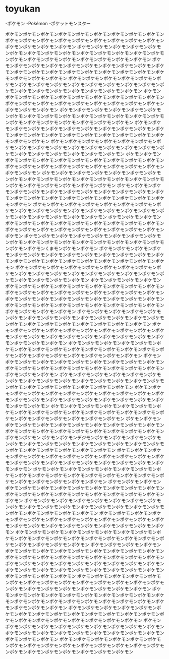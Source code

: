 # toyukan

-ポケモン
-Pokémon
-ポケットモンスター

ポケモンポケモンポケモンポケモンポケモンポケモンポケモンポケモンポケモンポケモンポケモンポケモンポケモンポケモンポケモンポケモンポケモンポケモンポケモンポケモンポケモンポケモン
ポケモンポケモンポケモンポケモンポケモンポケモンポケモンポケモンポケモンポケモンポケモンポケモンポケモンポケモンポケモンポケモンポケモンポケモンポケモンポケモンポケモンポケモン
ポケモンポケモンポケモンポケモンポケモンポケモンポケモンポケモンポケモンポケモンポケモンポケモンポケモンポケモンポケモンポケモンポケモンポケモンポケモンポケモンポケモンポケモン
ポケモンポケモンポケモンポケモンポケモンポケモンポケモンポケモンポケモンポケモンポケモンポケモンポケモンポケモンポケモンポケモンポケモンポケモンポケモンポケモンポケモンポケモン
ポケモンポケモンポケモンポケモンポケモンポケモンポケモンポケモンポケモンポケモンポケモンポケモンポケモンポケモンポケモンポケモンポケモンポケモンポケモンポケモンポケモンポケモン
ポケモンポケモンポケモンポケモンポケモンポケモンポケモンポケモンポケモンポケモンポケモンポケモンポケモンポケモンポケモンポケモンポケモンポケモンポケモンポケモンポケモンポケモン
ポケモンポケモンポケモンポケモンポケモンポケモンポケモンポケモンポケモンポケモンポケモンポケモンポケモンポケモンポケモンポケモンポケモンポケモンポケモンポケモンポケモンポケモン
ポケモンポケモンポケモンポケモンポケモンポケモンポケモンポケモンポケモンポケモンポケモンポケモンポケモンポケモンポケモンポケモンポケモンポケモンポケモンポケモンポケモンポケモン
ポケモンポケモンポケモンポケモンポケモンポケモンポケモンポケモンポケモンポケモンポケモンポケモンポケモンポケモンポケモンポケモンポケモンポケモンポケモンポケモンポケモンポケモン
ポケモンポケモンポケモンポケモンポケモンポケモンポケモンポケモンポケモンポケモンポケモンポケモンポケモンポケモンポケモンポケモンポケモンポケモンポケモンポケモンポケモンポケモン
ポケモンポケモンポケモンポケモンポケモンポケモンポケモンポケモンポケモンポケモンポケモンポケモンポケモンポケモンポケモンポケモンポケモンポケモンポケモンポケモンポケモンポケモン
ポケモンポケモンポケモンポケモンポケモンポケモンポケモンポケモンポケモンポケモンポケモンポケモンポケモンポケモンポケモンポケモンポケモンポケモンポケモンポケモンポケモンポケモン
ポケモンポケモンポケモンポケモンポケモンポケモンポケモンポケモンポケモンポケモンポケモンポケモンポケモンポケモンポケモンポケモンポケモンポケモンポケモンポケモンポケモンポケモン
ポケモンポケモンポケモンポケモンポケモンポケモンポケモンポケモンポケモンポケモンポケモンポケモンポケモンポケモンポケモンポケモンポケモンポケモンポケモンくまモンポケモンポケモン
ポケモンポケモンポケモンポケモンポケモンポケモンポケモンポケモンポケモンポケモンポケモンポケモンポケモンポケモンポケモンポケモンポケモンポケモンポケモンポケモンポケモンポケモン
ポケモンポケモンポケモンポケモンポケモンポケモンポケモンポケモンポケモンポケモンポケモンポケモンポケモンポケモンポケモンポケモンポケモンポケモンポケモンポケモンポケモンポケモン
ポケモンポケモンポケモンポケモンポケモンポケモンポケモンポケモンポケモンポケモンポケモンポケモンポケモンポケモンポケモンポケモンポケモンポケモンポケモンポケモンポケモンポケモン
ポケモンポケモンポケモンポケモンポケモンポケモンポケモンポケモンポケモンポケモンポケモンポケモンポケモンポケモンポケモンポケモンポケモンポケモンポケモンポケモンポケモンポケモン
ポケモンポケモンポケモンポケモンポケモンポケモンポケモンポケモンポケモンポケモンポケモンポケモンポケモンポケモンポケモンポケモンポケモンポケモンポケモンポケモンポケモンポケモン
ポケモンポケモンポケモンポケモンポケモンポケモンポケモンポケモンポケモンポケモンポケモンポケモンポケモンポケモンポケモンポケモンポケモンポケモンポケモンポケモンポケモンポケモン
ポケモンポケモンポケモンポケモンポケモンポケモンポケモンポケモンポケモンポケモンポケモンポケモンポケモンポケモンポケモンポケモンポケモンポケモンポケモンポケモンポケモンポケモン
ポケモンポケモンポケモンポケモンポケモンポケモンポケモンポケモンポケモンポケモンポケモンポケモンポケモンポケモンポケモンポケモンポケモンポケモンポケモンポケモンポケモンポケモン
ポケモンポケモンポケモンポケモンポケモンポケモンポケモンポケモンポケモンポケモンポケモンポケモンポケモンポケモンポケモンポケモンポケモンポケモンポケモンポケモンポケモンポケモン
ポケモンポケモンポケモンポケモンポケモンポケモンポケモンポケモンポケモンポケモンポケモンポケモンポケモンポケモンポケモンポケモンポケモンポケモンポケモンポケモンポケモンポケモン
ポケモンポケモンポケモンポケモンポケモンポケモンポケモンポケモンポケモンポケモンポケモンポケモンポケモンポケモンポケモンポケモンポケモンポケモンポケモンポケモンポケモンポケモン
ポケモンポケモンポケモンポケモンポケモンポケモンポケモンポケモンポケモンポケモンポケモンポケモンポケモンポケモンポケモンポケモンポケモンポケモンポケモンポケモンポケモンポケモン
ポケモンポケモンデジモンポケモンポケモンポケモンポケモンポケモンポケモンポケモンポケモンポケモンポケモンポケモンポケモンポケモンポケモンポケモンポケモンポケモンポケモンポケモン
ポケモンポケモンポケモンポケモンポケモンポケモンポケモンポケモンポケモンポケモンポケモンポケモンポケモンポケモンポケモンポケモンポケモンポケモンポケモンポケモンポケモンポケモン
ポケモンポケモンポケモンポケモンポケモンポケモンポケモンポケモンポケモンポケモンポケモンポケモンポケモンポケモンポケモンポケモンポケモンポケモンポケモンポケモンポケモンポケモン
ポケモンポケモンポケモンポケモンポケモンポケモンポケモンポケモンポケモンポケモンポケモンポケモンポケモンポケモンポケモンポケモンポケモンポケモンポケモンポケモンポケモンポケモン
ポケモンポケモンポケモンポケモンポケモンポケモンポケモンポケモンポケモンポケモンポケモンポケモンポケモンポケモンポケモンポケモンポケモンポケモンポケモンポケモンポケモンポケモン
ポケモンポケモンポケモンポケモンポケモンポケモンポケモンポケモンポケモンポケモンポケモンポケモンポケモンポケモンポケモンポケモンポケモンポケモンポケモンポケモンポケモンポケモン
ポケモンポケモンポケモンポケモンポケモンポケモンポケモンポケモンポケモンポケモンポケモンポケモンポケモンポケモンポケモンポケモンポケモンポケモンポケモンポケモンポケモンポケモン
ポケモンポケモンポケモンポケモンポケモンポケモンポケモンポケモンポケモンポケモンポケモンポケモンポケモンポケモンポケモンポケモンポケモンポケモンポケモンポケモンポケモンポケモン
ポケモンポケモンポケモンポケモンポケモンポケモンポケモンポケモンポケモンポケモンポケモンポケモンポケモンポケモンポケモンポケモンポケモンポケモンポケモンポケモンポケモンポケモン
ポケモンポケモンポケモンポケモンポケモンポケモンポケモンポケモンポケモンポケモンポケモンポケモンポケモンポケモンポケモンポケモンポケモンポケモンポケモンポケモンポケモンポケモン
ポケモンポケモンポケモンポケモンポケモンポケモンポケモンポケモンポケモンポケモンポケモンポケモンポケモンポケモンポケモンポケモンポケモンポケモンポケモンポケモンポケモンポケモン
ポケモンポケモンポケモンポケモンポケモンポケモンポケモンポケモンポケモンポケモンポケモンポケモンポケモンポケモンポケモンポケモンポケモンポケモンポケモンポケモンポケモンポケモン
ポケモンポケモンポケモンポケモンポケモンポケモンポケモンポケモンポケモンポケモンポケモンポケモンポケモンポケモンポケモンポケモンポケモンポケモンポケモンポケモンポケモンポケモン
ポケモンポケモンポケモンポケモンポケモンポケモンポケモンポケモンポケモンポケモンポケモンポケモンポケモンポケモンポケモンポケモンポケモンポケモンポケモンポケモンポケモンポケモン







